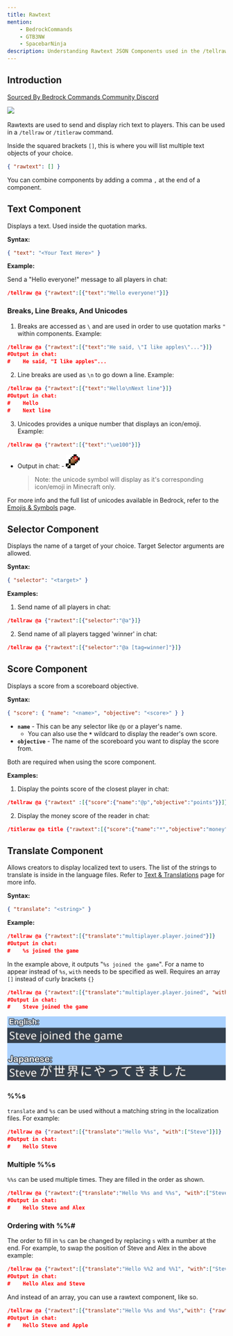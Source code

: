 ```yaml
---
title: Rawtext
mention:
    - BedrockCommands
    - GTB3NW
    - SpacebarNinja
description: Understanding Rawtext JSON Components used in the /tellraw  and /titleraw commands.
---
```


## Introduction

[Sourced By Bedrock Commands Community Discord](https://discord.gg/SYstTYx5G5)

![](/assets/images/documentation/tellrawshow.png)

Rawtexts are used to send and display rich text to players. This can be used in a `/tellraw` or `/titleraw` command.

Inside the squared brackets `[]`, this is where you will list multiple text objects of your choice.

```json
{ "rawtext": [] }
```

You can combine components by adding a comma `,` at the end of a component.

## Text Component

Displays a text. Used inside the quotation marks.

**Syntax:**

```json
{ "text": "<Your Text Here>" }
```

**Example:**

Send a "Hello everyone!" message to all players in chat:

```json
/tellraw @a {"rawtext":[{"text":"Hello everyone!"}]}
```

### Breaks, Line Breaks, And Unicodes

1. Breaks are accessed as `\` and are used in order to use quotation marks `"` within components. Example:

```json
/tellraw @a {"rawtext":[{"text":"He said, \"I like apples\"..."}]}
#Output in chat:
#    He said, "I like apples"...
```

2. Line breaks are used as `\n` to go down a line. Example:

```json
/tellraw @a {"rawtext":[{"text":"Hello\nNext line"}]}
#Output in chat:
#    Hello
#    Next line
```

3. Unicodes provides a unique number that displays an icon/emoji. Example:

```json
/tellraw @a {"rawtext":[{"text":"\ue100"}]}
```

-   Output in chat: - ![](/assets/images/concepts/emojis/hud/food.png)
    > Note: the unicode symbol will display as it's corresponding icon/emoji in Minecraft only.

For more info and the full list of unicodes available in Bedrock, refer to the [Emojis & Symbols](/concepts/emojis) page.

## Selector Component

Displays the name of a target of your choice. Target Selector arguments are allowed.

**Syntax:**

```json
{ "selector": "<target>" }
```

**Examples:**

1. Send name of all players in chat:

```json
/tellraw @a {"rawtext":[{"selector":"@a"}]}
```

2. Send name of all players tagged 'winner' in chat:

```json
/tellraw @a {"rawtext":[{"selector":"@a [tag=winner]"}]}
```

## Score Component

Displays a score from a scoreboard objective.

**Syntax:**

```json
{ "score": { "name": "<name>", "objective": "<score>" } }
```

-   **`name`** - This can be any selector like `@p` or a player's name.
    -   You can also use the **`*`** wildcard to display the reader's own score.
-   **`objective`** - The name of the scoreboard you want to display the score from.

Both are required when using the score component.

**Examples:**

1. Display the points score of the closest player in chat:

```json
/tellraw @a {"rawtext" :[{"score":{"name":"@p","objective":"points"}}]}
```

2. Display the money score of the reader in chat:

```json
/titleraw @a title {"rawtext":[{"score":{"name":"*","objective":"money"}}]}
```

## Translate Component

Allows creators to display localized text to users. The list of the strings to translate is inside in the language files. Refer to [Text & Translations](https://8crafter-studios.github.io/8Crafter-Wiki/concepts/text-and-translations) page for more info.

**Syntax:**

```json
{ "translate": "<string>" }
```

**Example:**

```json
/tellraw @a {"rawtext":[{"translate":"multiplayer.player.joined"}]}
#Output in chat:
#    %s joined the game
```

In the example above, it outputs "`%s joined the game`". For a name to appear instead of `%s`, `with` needs to be specified as well. Requires an array `[]` instead of curly brackets `{}`

```json
/tellraw @a {"rawtext":[{"translate":"multiplayer.player.joined", "with": ["Steve"]}]}
#Output in chat:
#    Steve joined the game
```

![](/assets/images/documentation/tellrawtranslate.png)

### %%s

`translate` and `%s` can be used without a matching string in the localization files. For example:

```json
/tellraw @a {"rawtext":[{"translate":"Hello %%s", "with":["Steve"]}]}
#Output in chat:
#    Hello Steve
```

### Multiple %%s

`%%s` can be used multiple times. They are filled in the order as shown.

```json
/tellraw @a {"rawtext":{"translate":"Hello %%s and %%s", "with":["Steve","Alex"]}]}
#Output in chat:
#    Hello Steve and Alex
```

### Ordering with %%#

The order to fill in `%s` can be changed by replacing `s` with a number at the end. For example, to swap the position of Steve and Alex in the above example:

```json
/tellraw @a {"rawtext":[{"translate":"Hello %%2 and %%1", "with":["Steve","Alex"]}]}
#Output in chat:
#    Hello Alex and Steve
```

And instead of an array, you can use a rawtext component, like so.

```json
/tellraw @a {"rawtext":[{"translate":"Hello %%s and %%s","with": {"rawtext":[{"text":"Steve"},{"translate":"item.apple.name"}]}}]}
#Output in chat:
#    Hello Steve and Apple
```
